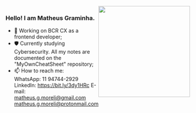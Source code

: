 <img align="right" width="250" height="auto" src="https://user-images.githubusercontent.com/37777517/103916870-b76f6680-50eb-11eb-8d87-e9c18a40c9b8.png"> 

### Hello! I am Matheus Graminha.
- 🔭 Working on BCR CX as a frontend developer; 
- 🛡 Currently studying Cybersecurity. All my notes are documented on the "MyOwnCheatSheet" repository;
- 📫 How to reach me: <br>
     WhatsApp: 11 94744-2929
     LinkedIn: https://bit.ly/3dy1HRc
     E-mail: matheus.g.moreli@gmail.com
             matheus.g.moreli@protonmail.com
     
     


